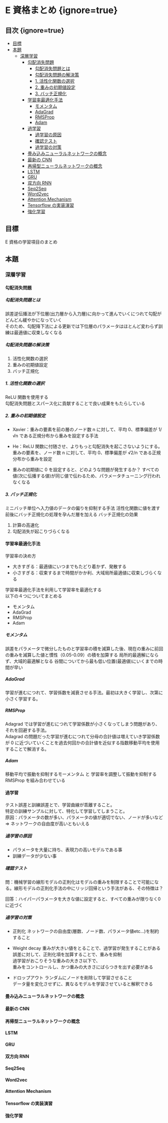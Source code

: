 # E 資格まとめ {ignore=true}

## 目次 {ignore=true}

<!-- @import "[TOC]" {cmd="toc" depthFrom=1 depthTo=6 orderedList=false} -->

<!-- code_chunk_output -->

- [目標](#目標)
- [本題](#本題)
  - [深層学習](#深層学習)
    - [勾配消失問題](#勾配消失問題)
      - [勾配消失問題とは](#勾配消失問題とは)
      - [勾配消失問題の解決策](#勾配消失問題の解決策)
      - [1. 活性化関数の選択](#1-活性化関数の選択)
      - [2. 重みの初期値設定](#2-重みの初期値設定)
      - [3. バッチ正規化](#3-バッチ正規化)
    - [学習率最適化手法](#学習率最適化手法)
      - [モメンタム](#モメンタム)
      - [AdaGrad](#adagrad)
      - [RMSProp](#rmsprop)
      - [Adam](#adam)
    - [過学習](#過学習)
      - [過学習の原因](#過学習の原因)
      - [確認テスト](#確認テスト)
      - [過学習の対策](#過学習の対策)
    - [畳み込みニューラルネットワークの概念](#畳み込みニューラルネットワークの概念)
    - [最新の CNN](#最新の-cnn)
    - [再帰型ニューラルネットワークの概念](#再帰型ニューラルネットワークの概念)
    - [LSTM](#lstm)
    - [GRU](#gru)
    - [双方向 RNN](#双方向-rnn)
    - [Seq2Seq](#seq2seq)
    - [Word2vec](#word2vec)
    - [Attention Mechanism](#attention-mechanism)
    - [Tensorflow の実装演習](#tensorflow-の実装演習)
    - [強化学習](#強化学習)

<!-- /code_chunk_output -->

## 目標

E 資格の学習項目のまとめ

## 本題

### 深層学習

#### 勾配消失問題

##### 勾配消失問題とは

誤差逆伝播法が下位層(出力層から入力層)に向かって進んでいくにつれて勾配がどんどん緩やかになっていく  
そのため、勾配降下法による更新では下位層のパラメータはほとんど変わらず訓練は最適値に収束しなくなる

##### 勾配消失問題の解決策

1. 活性化関数の選択
2. 重みの初期値設定
3. バッチ正規化

##### 1. 活性化関数の選択

ReLU 関数を使用する  
勾配消失問題とスパース化に貢献することで良い成果をもたらしている

##### 2. 重みの初期値設定

- Xavier：重みの要素を前の層のノード数 n に対して、平均 0、標準偏差が 1/√n である正規分布から重みを設定する手法

- He：ReLU 関数に付随させ、よりもっと勾配消失を起こさないようにする。重みの要素を、ノード数 n に対して、平均 0、標準偏差が √2/n である正規分布から重みを設定

- 重みの初期値に 0 を設定すると、どのような問題が発生するか？
  すべての値(次に伝播する値)が同じ値で伝わるため、パラメータチューニング行われなくなる

##### 3. バッチ正規化

ミニバッチ単位へ入力値のデータの偏りを抑制する手法
活性化関数に値を渡す前後にバッチ正規化の処理を孕んだ層を加える
バッチ正規化の効果

1. 計算の高速化
2. 勾配消失が起こりづらくなる

#### 学習率最適化手法

学習率の決め方

- 大きすぎる：最適値にいつまでもたどり着かず、発散する
- 小さすぎる：収束するまで時間がかか利、大域局所最適値に収束しづらくなる

学習率最適化手法を利用して学習率を最適化する  
以下の４つについてまとめる

- モメンタム
- AdaGrad
- RMSProp
- Adam

##### モメンタム

誤差をパラメータで微分したものと学習率の積を減算した後、現在の重みに前回の重みを減算した値と慣性（0.05-0.09）の積を加算する
局所的最適解にならず、大域的最適解となる
谷間についてから最も低い位置(最適値)にいくまでの時間が早い

##### AdaGrad

学習が進むにつれて、学習係数を減衰させる手法。最初は大きく学習し、次第に小さく学習する。

##### RMSProp

Adagrad では学習が進むにつれて学習係数が小さくなってしまう問題があり、それを回避する手法。  
Adagrad の問題だった学習が進むにつれて分母の合計値は増えていき学習係数が 0 に近づいていくことを過去何回かの合計値を近似する指数移動平均を使用することで解消する。

##### Adam

移動平均で振動を抑制するモーメンタム と 学習率を調整して振動を抑制する RMSProp を組み合わせている

#### 過学習

テスト誤差と訓練誤差とで、学習曲線が乖離すること。  
特定の訓練サンプルに対して、特化して学習してしまうこと。  
原因：パラメータの数が多い、パラメータの値が適切でない、ノードが多いなど  
⇒ ネットワークの自由度が高いともいえる

##### 過学習の原因

- パラメータを大量に持ち、表現力の高いモデルである事
- 訓練データが少ない事

##### 確認テスト
問：機械学習の線形モデルの正則化はモデルの重みを制限することで可能になる。線形モデルの正則化手法の中にリッジ回帰という手法がある、その特徴は？

回答：ハイパーパラメータを大きな値に設定すると、すべての重みが限りなく0に近づく

##### 過学習の対策

- 正則化
ネットワークの自由度(層数、ノード数、パラメータ値etc...)を制約すること

- Weight decay
重みが大きい値をとることで、過学習が発生することがある  
誤差に対して、正則化項を加算することで、重みを抑制  
過学習がおこりそうな重みの大きさ以下で、  
重みをコントロールし、かつ重みの大きさにばらつきを出す必要がある

- ドロップアウト
ランダムにノードを削除して学習させること  
データ量を変化させずに、異なるモデルを学習させていると解釈できる


#### 畳み込みニューラルネットワークの概念

#### 最新の CNN

#### 再帰型ニューラルネットワークの概念

#### LSTM

#### GRU

#### 双方向 RNN

#### Seq2Seq

#### Word2vec

#### Attention Mechanism

#### Tensorflow の実装演習

#### 強化学習
